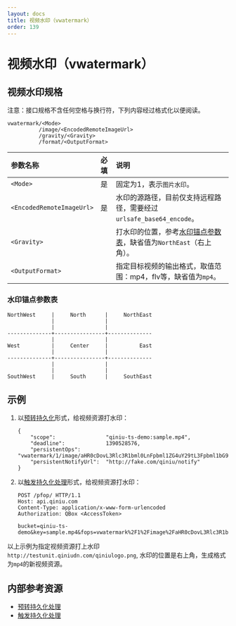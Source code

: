```yaml
---
layout: docs
title: 视频水印（vwatermark）
order: 139
---
```

<a id="vwatermark"></a>
# 视频水印（vwatermark）

<a id="vwatermark-spec"></a>
## 视频水印规格

注意：接口规格不含任何空格与换行符，下列内容经过格式化以便阅读。  

```
vwatermark/<Mode>
          /image/<EncodedRemoteImageUrl>
          /gravity/<Gravity>
          /format/<OutputFormat>
```

参数名称                   | 必填 | 说明
:------------------------- | :--- | :---------------------------------
`<Mode>`                   | 是   | 固定为1，表示`图片水印`。
`<EncodedRemoteImageUrl>`  | 是   | 水印的源路径，目前仅支持远程路径，需要经过`urlsafe_base64_encode`。
`<Gravity>`                |      | 打水印的位置，参考[水印锚点参数表](#vwatermark-anchor-spec)，缺省值为`NorthEast`（右上角）。
`<OutputFormat>`           |      | 指定目标视频的输出格式，取值范围：mp4，flv等，缺省值为`mp4`。

<a id="vwatermark-anchor-spec"></a>
### 水印锚点参数表

```
NorthWest     |     North      |     NorthEast
              |                |    
              |                |    
--------------+----------------+--------------
              |                |    
West          |     Center     |          East 
              |                |    
--------------+----------------+--------------
              |                |    
              |                |    
SouthWest     |     South      |     SouthEast
```

<a id="vwatermark-samples"></a>
## 示例

1. 以[预转持久化][persistentOpsHref]形式，给视频资源打水印：  

	```
    {
        "scope":                "qiniu-ts-demo:sample.mp4",
        "deadline":             1390528576,
        "persistentOps":        "vwatermark/1/image/aHR0cDovL3Rlc3R1bml0LnFpbml1ZG4uY29tL3Fpbml1bG9nby5wbmc=/gravity/NorthEast/format/mp4",
        "persistentNotifyUrl":  "http://fake.com/qiniu/notify"
    }
	```

2. 以[触发持久化处理][pfopHref]形式，给视频资源打水印：  

	```
    POST /pfop/ HTTP/1.1
    Host: api.qiniu.com  
    Content-Type: application/x-www-form-urlencoded  
    Authorization: QBox <AccessToken>  

    bucket=qiniu-ts-demo&key=sample.mp4&fops=vwatermark%2F1%2Fimage%2FaHR0cDovL3Rlc3R1bml0LnFpbml1ZG4uY29tL3Fpbml1bG9nby5wbmc%3D%2Fgravity%2FNorthEast%2Fformat%2Fmp4&notifyURL=http%3A%2F%2Ffake.com%2Fqiniu%2Fnotify
	```

以上示例为指定视频资源打上水印`http://testunit.qiniudn.com/qiniulogo.png`, 水印的位置是右上角，生成格式为`mp4`的新视频资源。

<a id="avthumb-internal-resources"></a>
## 内部参考资源

- [预转持久化处理][persistentOpsHref]
- [触发持久化处理][pfopHref]

[persistentOpsHref]: ../../security/put-policy.html#put-policy-persistent-ops "预转持久化处理"
[pfopHref]:          ../pfop/pfop.html                                        "触发持久化处理"
[pfopNotificationHref]: ../pfop/pfop.html#pfop-notification                   "持久化处理结果通知"

